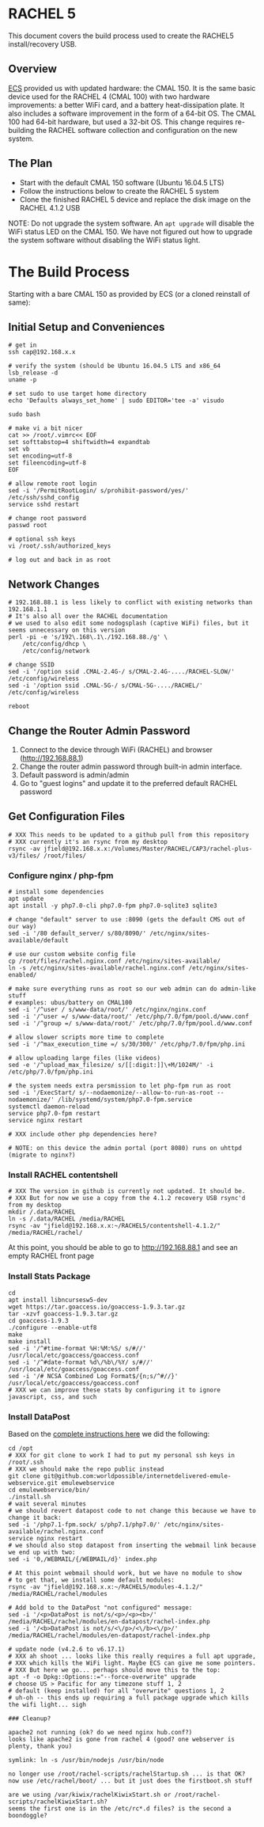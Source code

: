 # RACHEL 5

This document covers the build process used to create the RACHEL5 install/recovery USB.

## Overview

[ECS](https://www.ecsusa.com/en) provided us with updated hardware: the CMAL 150. It is the same
basic device used for the RACHEL 4 (CMAL 100) with two hardware improvements: a better
WiFi card, and a battery heat-dissipation plate. It also includes a software improvement in the
form of a 64-bit OS. The CMAL 100 had 64-bit hardware, but used a 32-bit OS. This change requires
re-building the RACHEL software collection and configuration on the new system.

## The Plan

* Start with the default CMAL 150 software (Ubuntu 16.04.5 LTS)
* Follow the instructions below to create the RACHEL 5 system
* Clone the finished RACHEL 5 device and replace the disk image on the RACHEL 4.1.2 USB

NOTE: Do not upgrade the system software. An `apt upgrade` will disable the WiFi status
LED on the CMAL 150. We have not figured out how to upgrade the system software without
disabling the WiFi status light.

# The Build Process

Starting with a bare CMAL 150 as provided by ECS (or a cloned reinstall of same):

## Initial Setup and Conveniences

```
# get in
ssh cap@192.168.x.x

# verify the system (should be Ubuntu 16.04.5 LTS and x86_64
lsb_release -d
uname -p

# set sudo to use target home directory
echo 'Defaults always_set_home' | sudo EDITOR='tee -a' visudo

sudo bash

# make vi a bit nicer
cat >> /root/.vimrc<< EOF
set softtabstop=4 shiftwidth=4 expandtab
set vb
set encoding=utf-8
set fileencoding=utf-8
EOF

# allow remote root login
sed -i '/PermitRootLogin/ s/prohibit-password/yes/' /etc/ssh/sshd_config
service sshd restart

# change root password
passwd root

# optional ssh keys
vi /root/.ssh/authorized_keys

# log out and back in as root
```

## Network Changes

```
# 192.168.88.1 is less likely to conflict with existing networks than 192.168.1.1
# It's also all over the RACHEL documentation
# we used to also edit some nodogsplash (captive WiFi) files, but it seems unnecessary on this version
perl -pi -e 's/192\.168\.1\./192.168.88./g' \
    /etc/config/dhcp \
    /etc/config/network

# change SSID
sed -i '/option ssid .CMAL-2.4G-/ s/CMAL-2.4G-..../RACHEL-SLOW/' /etc/config/wireless
sed -i '/option ssid .CMAL-5G-/ s/CMAL-5G-..../RACHEL/' /etc/config/wireless

reboot
```

## Change the Router Admin Password

1. Connect to the device through WiFi (RACHEL) and browser (http://192.168.88.1)
2. Change the router admin password through built-in admin interface.
3. Default password is admin/admin
4. Go to "guest logins" and update it to the preferred default RACHEL password

## Get Configuration Files

```
# XXX This needs to be updated to a github pull from this repository
# XXX currently it's an rsync from my desktop
rsync -av jfield@192.168.x.x:/Volumes/Master/RACHEL/CAP3/rachel-plus-v3/files/ /root/files/
```

### Configure nginx / php-fpm

```
# install some dependencies
apt update
apt install -y php7.0-cli php7.0-fpm php7.0-sqlite3 sqlite3

# change "default" server to use :8090 (gets the default CMS out of our way)
sed -i '/80 default_server/ s/80/8090/' /etc/nginx/sites-available/default

# use our custom website config file
cp /root/files/rachel.nginx.conf /etc/nginx/sites-available/
ln -s /etc/nginx/sites-available/rachel.nginx.conf /etc/nginx/sites-enabled/

# make sure everything runs as root so our web admin can do admin-like stuff
# examples: ubus/battery on CMAL100
sed -i '/^user / s/www-data/root/' /etc/nginx/nginx.conf
sed -i '/^user =/ s/www-data/root/' /etc/php/7.0/fpm/pool.d/www.conf
sed -i '/^group =/ s/www-data/root/' /etc/php/7.0/fpm/pool.d/www.conf

# allow slower scripts more time to complete
sed -i '/^max_execution_time =/ s/30/300/' /etc/php/7.0/fpm/php.ini

# allow uploading large files (like videos)
sed -e '/^upload_max_filesize/ s/[[:digit:]]\+M/1024M/' -i /etc/php/7.0/fpm/php.ini

# the system needs extra persmission to let php-fpm run as root
sed -i '/ExecStart/ s/--nodaemonize/--allow-to-run-as-root --nodaemonize/' /lib/systemd/system/php7.0-fpm.service
systemctl daemon-reload
service php7.0-fpm restart
service nginx restart

# XXX include other php dependencies here?

# NOTE: on this device the admin portal (port 8080) runs on uhttpd (migrate to nginx?)

```

### Install RACHEL contentshell

```
# XXX The version in github is currently not updated. It should be.
# XXX But for now we use a copy from the 4.1.2 recovery USB rsync'd from my desktop
mkdir /.data/RACHEL
ln -s /.data/RACHEL /media/RACHEL
rsync -av "jfield@192.168.x.x:~/RACHEL5/contentshell-4.1.2/" /media/RACHEL/rachel/
```

At this point, you should be able to go to http://192.168.88.1 and see an empty RACHEL front page

### Install Stats Package

```
cd
apt install libncursesw5-dev
wget https://tar.goaccess.io/goaccess-1.9.3.tar.gz
tar -xzvf goaccess-1.9.3.tar.gz
cd goaccess-1.9.3
./configure --enable-utf8
make
make install
sed -i '/^#time-format %H:%M:%S/ s/#//' /usr/local/etc/goaccess/goaccess.conf
sed -i '/^#date-format %d\/%b\/%Y/ s/#//' /usr/local/etc/goaccess/goaccess.conf
sed -i '/# NCSA Combined Log Format$/{n;s/^#//}' /usr/local/etc/goaccess/goaccess.conf
# XXX we can improve these stats by configuring it to ignore javascript, css, and such
```

### Install DataPost

Based on the [complete instructions here](https://github.com/worldpossible/wiki-datapost/wiki/Installing-eMule-on-a-Rachel-Plus)
we did the following:

```
cd /opt
# XXX for git clone to work I had to put my personal ssh keys in /root/.ssh
# XXX we should make the repo public instead
git clone git@github.com:worldpossible/internetdelivered-emule-webservice.git emulewebservice
cd emulewebservice/bin/
./install.sh
# wait several minutes
# we should revert datapost code to not change this because we have to change it back:
sed -i '/php7.1-fpm.sock/ s/php7.1/php7.0/' /etc/nginx/sites-available/rachel.nginx.conf
service nginx restart
# we should also stop datapost from inserting the webmail link because we end up with two:
sed -i '0,/WEBMAIL/{/WEBMAIL/d}' index.php

# At this point webmail should work, but we have no module to show
# to get that, we install some default modules:
rsync -av "jfield@192.168.x.x:~/RACHEL5/modules-4.1.2/" /media/RACHEL/rachel/modules

# Add bold to the DataPost "not configured" message:
sed -i '/<p>DataPost is not/s/<p>/<p><b>/' /media/RACHEL/rachel/modules/en-datapost/rachel-index.php
sed -i '/<b>DataPost is not/s/<\/p>/<\/b><\/p>/' /media/RACHEL/rachel/modules/en-datapost/rachel-index.php

# update node (v4.2.6 to v6.17.1)
# XXX ah shoot ... looks like this really requires a full apt upgrade,
# XXX which kills the WiFi light. Maybe ECS can give me some pointers.
# XXX But here we go... perhaps should move this to the top:
apt -f -o Dpkg::Options::="--force-overwrite" upgrade
# choose US > Pacific for any timezone stuff 1, 2
# default (keep installed) for all "overwrite" questions 1, 2
# uh-oh -- this ends up requiring a full package upgrade which kills the wifi light... sigh

### Cleanup?
```
    apache2 not running (ok? do we need nginx hub.conf?)
    looks like apache2 is gone from rachel 4 (good? one webserver is plenty, thank you)

    symlink: ln -s /usr/bin/nodejs /usr/bin/node

    no longer use /root/rachel-scripts/rachelStartup.sh ... is that OK?
    now use /etc/rachel/boot/ ... but it just does the firstboot.sh stuff

    are we using /var/kiwix/rachelKiwixStart.sh or /root/rachel-scripts/rachelKiwixStart.sh?
    seems the first one is in the /etc/rc*.d files? is the second a boondoggle?
```

